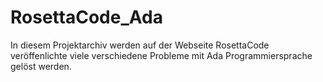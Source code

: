 # RosettaCode_Ada
In diesem Projektarchiv werden auf der Webseite RosettaCode veröffenlichte viele verschiedene Probleme mit Ada Programmiersprache gelöst werden.
